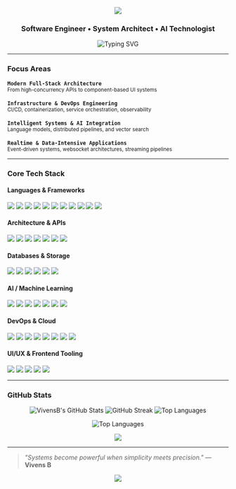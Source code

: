 <!-- README.md for github.com/vivensb -->

<p align="center">
  <img src="https://capsule-render.vercel.app/api?type=waving&color=0:36D1DC,100:5B86E5&height=200&section=header&text=VivensB&fontSize=40&fontColor=ffffff&animation=fadeIn" />
</p>

<h3 align="center">Software Engineer • System Architect • AI Technologist</h3>

<p align="center">
  <img src="https://readme-typing-svg.demolab.com?font=JetBrains+Mono&pause=800&color=58A6FF&center=true&vCenter=true&width=640&lines=Engineering+Reliable+Systems+%7C+AI-Driven+Architecture;Cloud+Infra+%7C+Full-Stack+Execution+%7C+DevOps+Automation" alt="Typing SVG" />
</p>

---

### Focus Areas

<p align="center" style="font-family:'JetBrains Mono', monospace; font-size: 14px; line-height: 1.6;">
  <div>
    <code><b>Modern Full-Stack Architecture</b></code><br/>
    <sub>From high-concurrency APIs to component-based UI systems</sub>
  </div><br/>

  <div>
    <code><b>Infrastructure & DevOps Engineering</b></code><br/>
    <sub>CI/CD, containerization, service orchestration, observability</sub>
  </div><br/>

  <div>
    <code><b>Intelligent Systems & AI Integration</b></code><br/>
    <sub>Language models, distributed pipelines, and vector search</sub>
  </div><br/>

  <div>
    <code><b>Realtime & Data-Intensive Applications</b></code><br/>
    <sub>Event-driven systems, websocket architectures, streaming pipelines</sub>
  </div>
</p>


---

###  Core Tech Stack

#### Languages & Frameworks
<p align="left">
  <img src="https://img.shields.io/badge/TypeScript-007ACC?style=flat&logo=typescript" />
  <img src="https://img.shields.io/badge/Python-3776AB?style=flat&logo=python" />
  <img src="https://img.shields.io/badge/JavaScript-F7DF1E?style=flat&logo=javascript&logoColor=black" />
  <img src="https://img.shields.io/badge/PHP-777BB4?style=flat&logo=php" />
  <img src="https://img.shields.io/badge/Shell-121011?style=flat&logo=gnu-bash" />
  <img src="https://img.shields.io/badge/Vue.js-4FC08D?style=flat&logo=vue.js" />
  <img src="https://img.shields.io/badge/Nuxt.js-00DC82?style=flat&logo=nuxt.js" />
  <img src="https://img.shields.io/badge/React-61DAFB?style=flat&logo=react" />
  <img src="https://img.shields.io/badge/Node.js-339933?style=flat&logo=node.js" />
  <img src="https://img.shields.io/badge/Fastify-000000?style=flat&logo=fastify" />
  <img src="https://img.shields.io/badge/NestJS-E0234E?style=flat&logo=nestjs" />
</p>

#### Architecture & APIs
<p align="left">
  <img src="https://img.shields.io/badge/tRPC-2596BE?style=flat" />
  <img src="https://img.shields.io/badge/gRPC-00599C?style=flat&logo=grpc" />
  <img src="https://img.shields.io/badge/REST-02569B?style=flat" />
  <img src="https://img.shields.io/badge/Microservices-007ACC?style=flat" />
  <img src="https://img.shields.io/badge/Kafka-231F20?style=flat&logo=apachekafka" />
  <img src="https://img.shields.io/badge/Redis-DC382D?style=flat&logo=redis" />
  <img src="https://img.shields.io/badge/WebSockets-000000?style=flat&logo=websockets" />
</p>

#### Databases & Storage
<p align="left">
  <img src="https://img.shields.io/badge/PostgreSQL-4169E1?style=flat&logo=postgresql" />
  <img src="https://img.shields.io/badge/TimescaleDB-1E4E8C?style=flat" />
  <img src="https://img.shields.io/badge/MongoDB-47A248?style=flat&logo=mongodb" />
  <img src="https://img.shields.io/badge/Firebase-FFCA28?style=flat&logo=firebase" />
  <img src="https://img.shields.io/badge/Prisma-2D3748?style=flat&logo=prisma" />
  <img src="https://img.shields.io/badge/Drizzle-3498DB?style=flat" />
</p>

#### AI / Machine Learning
<p align="left">
  <img src="https://img.shields.io/badge/PyTorch-EE4C2C?style=flat&logo=pytorch" />
  <img src="https://img.shields.io/badge/Transformers-FF6F61?style=flat&logo=python" />
  <img src="https://img.shields.io/badge/HuggingFace-FFD21F?style=flat&logo=huggingface" />
  <img src="https://img.shields.io/badge/LangChain-000000?style=flat" />
  <img src="https://img.shields.io/badge/RAG-RetrievalAugmentedGeneration-blue" />
  <img src="https://img.shields.io/badge/Scikit_Learn-F7931E?style=flat&logo=scikit-learn" />
  <img src="https://img.shields.io/badge/Pandas-150458?style=flat&logo=pandas" />
</p>

#### DevOps & Cloud
<p align="left">
  <img src="https://img.shields.io/badge/Docker-2496ED?style=flat&logo=docker" />
  <img src="https://img.shields.io/badge/Kubernetes-326CE5?style=flat&logo=kubernetes" />
  <img src="https://img.shields.io/badge/GitHub%20Actions-2088FF?style=flat&logo=github-actions" />
  <img src="https://img.shields.io/badge/AWS-232F3E?style=flat&logo=amazon-aws" />
  <img src="https://img.shields.io/badge/GCP-4285F4?style=flat&logo=google-cloud" />
  <img src="https://img.shields.io/badge/DigitalOcean-0080FF?style=flat&logo=digitalocean" />
  <img src="https://img.shields.io/badge/Linux-FCC624?style=flat&logo=linux&logoColor=black" />
  <img src="https://img.shields.io/badge/Shell_Scripting-121011?style=flat&logo=gnu-bash" />
</p>

#### UI/UX & Frontend Tooling
<p align="left">
  <img src="https://img.shields.io/badge/Tailwind_CSS-38B2AC?style=flat&logo=tailwind-css" />
  <img src="https://img.shields.io/badge/HTML5_Canvas-E34F26?style=flat&logo=html5" />
  <img src="https://img.shields.io/badge/Design_Systems-000000?style=flat" />
  <img src="https://img.shields.io/badge/Next.js-000000?style=flat&logo=next.js" />
  <img src="https://img.shields.io/badge/Nuxt.js-00DC82?style=flat&logo=nuxt.js" />
</p>

---

### GitHub Stats

<!--<p align="center">
  <img src="https://github-readme-stats.vercel.app/api?username=vivensb&show_icons=true&theme=tokyonight" width="48%" />
  <img src="https://github-readme-streak-stats.herokuapp.com/?user=vivensb&theme=tokyonight" width="48%" />
</p>-->

<p align="center">
  <img src="https://github-readme-stats.vercel.app/api?username=vivensb&show_icons=true&theme=tokyonight&hide_border=true" alt="VivensB's GitHub Stats" />
  <img src="https://github-readme-streak-stats.herokuapp.com/?user=kennynlook&theme=tokyonight&hide_border=true" alt="GitHub Streak" />
  <img src="https://github-readme-stats.vercel.app/api/top-langs/?username=vivensb&layout=compact&theme=tokyonight&hide_border=true" alt="Top Languages" />
</p>

<p align="center">
  <img src="https://github-readme-stats.vercel.app/api/top-langs/?username=vivensb&layout=compact&theme=tokyonight&hide_border=true" alt="Top Languages" />
</p>

<p align="center">
  <img src="https://github-profile-summary-cards.vercel.app/api/cards/profile-details?username=vivensb&theme=github_dark" />
</p>

---

> _"Systems become powerful when simplicity meets precision."_ — **Vivens B**

<p align="center">
  <img src="https://capsule-render.vercel.app/api?type=waving&color=0:36D1DC,100:5B86E5&height=150&section=footer" />
</p>
